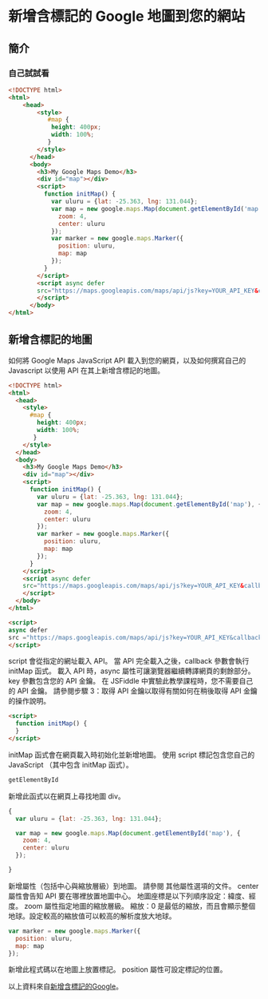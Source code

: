 # 新增含標記的 Google 地圖到您的網站

## 簡介

### 自己試試看

```html
<!DOCTYPE html>
<html>
	<head>
	    <style>
	       #map {
	        height: 400px;
	        width: 100%;
	       }
	    </style>
	  </head>
	  <body>
	    <h3>My Google Maps Demo</h3>
	    <div id="map"></div>
	    <script>
	      function initMap() {
	        var uluru = {lat: -25.363, lng: 131.044};
	        var map = new google.maps.Map(document.getElementById('map'), {
	          zoom: 4,
	          center: uluru
	        });
	        var marker = new google.maps.Marker({
	          position: uluru,
	          map: map
	        });
	      }
	    </script>
	    <script async defer
	    src="https://maps.googleapis.com/maps/api/js?key=YOUR_API_KEY&callback=initMap">
	    </script>
	  </body>
</html>

```

## 新增含標記的地圖
如何將 Google Maps JavaScript API 載入到您的網頁，以及如何撰寫自己的 Javascript 以使用 API 在其上新增含標記的地圖。
```html
<!DOCTYPE html>
<html>
  <head>
    <style>
      #map {
        height: 400px;
        width: 100%;
       }
    </style>
  </head>
  <body>
    <h3>My Google Maps Demo</h3>
    <div id="map"></div>
    <script>
      function initMap() {
        var uluru = {lat: -25.363, lng: 131.044};
        var map = new google.maps.Map(document.getElementById('map'), {
          zoom: 4,
          center: uluru
        });
        var marker = new google.maps.Marker({
          position: uluru,
          map: map
        });
      }
    </script>
    <script async defer
    src="https://maps.googleapis.com/maps/api/js?key=YOUR_API_KEY&callback=initMap">
    </script>
  </body>
</html>
```

```html
<script>
async defer
src ="https://maps.googleapis.com/maps/api/js?key=YOUR_API_KEY&callback=initMap"
</script>
```
script 會從指定的網址載入 API。 當 API 完全載入之後，callback 參數會執行 initMap 函式。 載入 API 時，async 屬性可讓瀏覽器繼續轉譯網頁的剩餘部分。key 參數包含您的 API 金鑰。 在 JSFiddle 中實驗此教學課程時，您不需要自己的 API 金鑰。 請參閱步驟 3：取得 API 金鑰以取得有關如何在稍後取得 API 金鑰的操作說明。

```html
<script>
  function initMap() {
  }
</script>
```
initMap 函式會在網頁載入時初始化並新增地圖。 使用 script 標記包含您自己的 JavaScript （其中包含 initMap 函式）。

```javascript
getElementById
```
新增此函式以在網頁上尋找地圖 div。

```javascript
{
  var uluru = {lat: -25.363, lng: 131.044};

  var map = new google.maps.Map(document.getElementById('map'), {
    zoom: 4,
    center: uluru
  });

}
```
新增屬性（包括中心與縮放層級）到地圖。 請參閱 其他屬性選項的文件。 
center 屬性會告知 API 要在哪裡放置地圖中心。 地圖座標是以下列順序設定：緯度、經度。 
zoom 屬性指定地圖的縮放層級。 
縮放：0 是最低的縮放，而且會顯示整個地球。設定較高的縮放值可以較高的解析度放大地球。

```javascript
var marker = new google.maps.Marker({
  position: uluru,
  map: map
});
```
新增此程式碼以在地圖上放置標記。 position 屬性可設定標記的位置。

以上資料來自[新增含標記的Google](https://developers.google.com/maps/documentation/javascript/adding-a-google-map?hl=zh-tw)。



